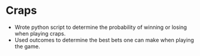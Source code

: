# Craps
- Wrote python script to determine the probability of winning or losing when playing craps.
- Used outcomes to determine the best bets one can make when playing the game.
